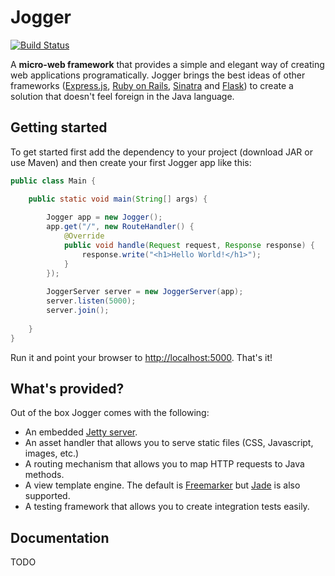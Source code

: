 # Jogger

[![Build Status](https://buildhive.cloudbees.com/job/germanescobar/job/jogger/badge/icon)](https://buildhive.cloudbees.com/job/germanescobar/job/jogger/)

A **micro-web framework** that provides a simple and elegant way of creating web applications programatically. Jogger brings the best ideas of other frameworks ([Express.js](http://expressjs.com/), [Ruby on Rails](http://rubyonrails.org/), [Sinatra](http://www.sinatrarb.com/) and [Flask](http://flask.pocoo.org/)) to create a solution that doesn't feel foreign in the Java language.

## Getting started

To get started first add the dependency to your project (download JAR or use Maven) and then create your first Jogger app like this:

```java
public class Main {

    public static void main(String[] args) {
    
        Jogger app = new Jogger();
        app.get("/", new RouteHandler() {
            @Override
            public void handle(Request request, Response response) {
                response.write("<h1>Hello World!</h1>");
            }
        });
        
        JoggerServer server = new JoggerServer(app);
        server.listen(5000);
        server.join();
        
    }
}
```
Run it and point your browser to [http://localhost:5000](http://localhost:5000). That's it!

## What's provided?

Out of the box Jogger comes with the following:

* An embedded [Jetty server](http://www.eclipse.org/jetty/).
* An asset handler that allows you to serve static files (CSS, Javascript, images, etc.)
* A routing mechanism that allows you to map HTTP requests to Java methods.
* A view template engine. The default is [Freemarker](http://freemarker.sourceforge.net/) but [Jade](https://github.com/neuland/jade4j) is also supported.
* A testing framework that allows you to create integration tests easily.

## Documentation

TODO
